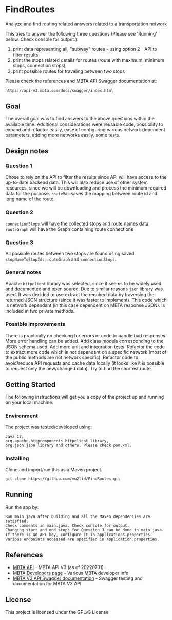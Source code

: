 # FindRoutes
Analyze and find routing related answers related to a transportation network

This tries to answer the following three questions (Please see 'Running' below. Check console for output.):
1. print data representing all, "subway" routes - using option 2 - API to filter results
2. print the stops related details for routes (route with maximum, minimum stops, connection stops)
3. print possible routes for traveling between two stops

Please check the references and MBTA API Swagger documentation at:
```
https://api-v3.mbta.com/docs/swagger/index.html
```

## Goal

The overall goal was to find answers to the above questions within the available time. Additional considerations were
reusable code, possibility to expand and refactor easily, ease of configuring various network dependent parameters, adding more networks
easily, some tests.

## Design notes
### Question 1
Chose to rely on the API to filter the results since API will have access to the up-to-date backend data. This will also reduce 
use of other system resources, since we will be downloading and process the minimum required data for the purpose. ``routeMap``
saves the mapping between route id and long name of the route.
### Question 2
``connectionStops`` will have the collected stops and route names data.
``routeGraph`` will have the Graph containing route connections
### Question 3
All possible routes between two stops are found using saved ``stopNameToStopIds``, ``routeGraph`` and ``connectionStops``.
### General notes
Apache ``httpclient`` library was selected, since it seems to be widely used and documented and open source. 
Due to similar reasons ``json`` library was used. It was decided to use extract the required data by traversing
the returned JSON structure (since it was faster to implement). This code which is network dependant 
(in this case dependent on MBTA response JSON).
is included in two private methods.
### Possible improvements
There is practically no checking for errors or code to handle bad responses. More error handling can be added.
Add class models corresponding to the JSON schema used. Add more unit and integration tests. Refactor the code to
extract more code which is not dependent on a specific network (most of the public methods are not network specific).
Refactor code to avoid/reduce API requests and cache data locally (it looks like it is possible to request only the
new/changed data). Try to find the shortest route.
## Getting Started

The following instructions will get you a copy of the project up and running on your local machine.

### Environment

The project was tested/developed using:
```
Java 17, 
org.apache.httpcomponents.httpclient library, 
org.json.json library and others. Please check pom.xml. 
``` 
### Installing

Clone and import/run this as a Maven project.
```
git clone https://github.com/vu2lid/FindRoutes.git
```

## Running

Run the app by:
```
Run main.java after building and all the Maven dependencies are satisfied. 
Check comments in main.java. Check console for output. 
Changing start and end stops for Question 3 can be done in main.java. 
If there is an API key, configure it in applications.properties. 
Various endpoints accessed are specified in application.properties. 
```

## References

* [MBTA API](https://github.com/mbta/api) - MBTA API V3 (as of 20220731)
* [MBTA Developers page](https://www.mbta.com/developers) - Various MBTA developer info
* [MBTA V3 API Swagger documentation](https://api-v3.mbta.com/docs/swagger/index.html) - Swagger testing and documentation for MBTA V3 API

## License

This project is licensed under the GPLv3 License
